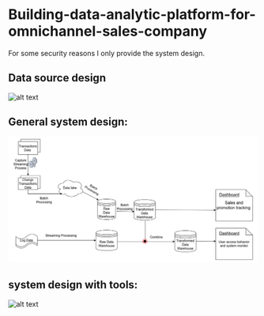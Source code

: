 # Building-data-analytic-platform-for-omnichannel-sales-company

For some security reasons I only provide the system design.
## Data source design
![alt text](https://github.com/thuongle2210/https://github.com/thuongle2210/Building-data-analytic-platform-for-omnichannel-sales-company/blob/main/FirstSource_v2_detailed.png "Data source")

## General system design: 
![alt text](https://github.com/thuongle2210/-Building-data-analytic-platform-for-omnichannel-sales-company/blob/main/Building-data-analytic-platform-for-omnichannel-sales-company.drawio.png "General system design")


## system design with tools: 
![alt text](https://github.com/thuongle2210/Building-data-analytic-platform-for-omnichannel-sales-company/blob/main/system_design_with_tools.png "System design with tools")


